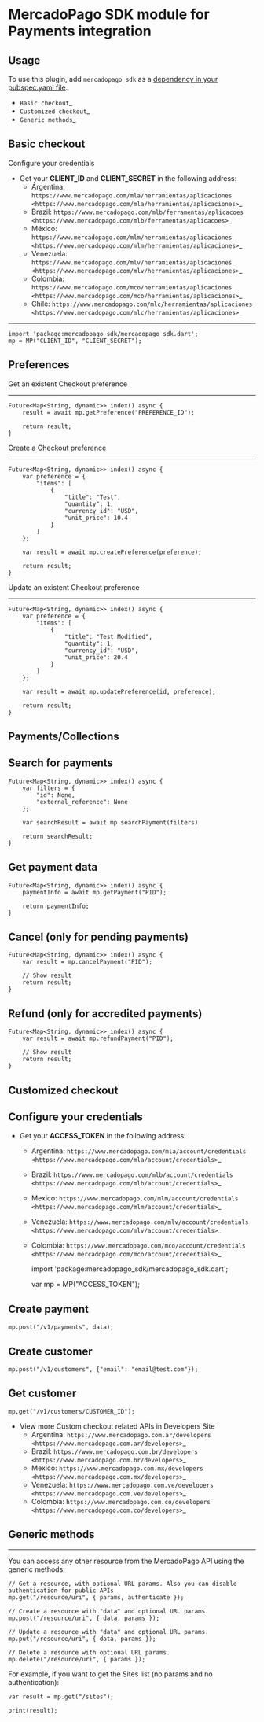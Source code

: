 # MercadoPago SDK module for Payments integration

## Usage

To use this plugin, add `mercadopago_sdk` as a [dependency in your pubspec.yaml file](https://flutter.io/platform-plugins/).

- `Basic checkout`\_
- `Customized checkout`\_
- `Generic methods`\_

## Basic checkout

Configure your credentials

- Get your **CLIENT_ID** and **CLIENT_SECRET** in the following address:
  - Argentina: `https://www.mercadopago.com/mla/herramientas/aplicaciones <https://www.mercadopago.com/mla/herramientas/aplicaciones>`\_
  - Brazil: `https://www.mercadopago.com/mlb/ferramentas/aplicacoes <https://www.mercadopago.com/mlb/ferramentas/aplicacoes>`\_
  - México: `https://www.mercadopago.com/mlm/herramientas/aplicaciones <https://www.mercadopago.com/mlm/herramientas/aplicaciones>`\_
  - Venezuela: `https://www.mercadopago.com/mlv/herramientas/aplicaciones <https://www.mercadopago.com/mlv/herramientas/aplicaciones>`\_
  - Colombia: `https://www.mercadopago.com/mco/herramientas/aplicaciones <https://www.mercadopago.com/mco/herramientas/aplicaciones>`\_
  - Chile: `https://www.mercadopago.com/mlc/herramientas/aplicaciones <https://www.mercadopago.com/mlc/herramientas/aplicaciones>`\_

---

    import 'package:mercadopago_sdk/mercadopago_sdk.dart';
    mp = MP("CLIENT_ID", "CLIENT_SECRET");

## Preferences

Get an existent Checkout preference

---

    Future<Map<String, dynamic>> index() async {
        result = await mp.getPreference("PREFERENCE_ID");

        return result;
    }

Create a Checkout preference

---

    Future<Map<String, dynamic>> index() async {
        var preference = {
            "items": [
                {
                    "title": "Test",
                    "quantity": 1,
                    "currency_id": "USD",
                    "unit_price": 10.4
                }
            ]
        };

        var result = await mp.createPreference(preference);

        return result;
    }

Update an existent Checkout preference

---

    Future<Map<String, dynamic>> index() async {
        var preference = {
            "items": [
                {
                    "title": "Test Modified",
                    "quantity": 1,
                    "currency_id": "USD",
                    "unit_price": 20.4
                }
            ]
        };

        var result = await mp.updatePreference(id, preference);

        return result;
    }

## Payments/Collections

## Search for payments

    Future<Map<String, dynamic>> index() async {
        var filters = {
            "id": None,
            "external_reference": None
        };

        var searchResult = await mp.searchPayment(filters)

        return searchResult;
    }

## Get payment data

    Future<Map<String, dynamic>> index() async {
        paymentInfo = await mp.getPayment("PID");

        return paymentInfo;
    }

## Cancel (only for pending payments)

    Future<Map<String, dynamic>> index() async {
        var result = mp.cancelPayment("PID");

        // Show result
        return result;
    }

## Refund (only for accredited payments)

    Future<Map<String, dynamic>> index() async {
        var result = await mp.refundPayment("PID");

        // Show result
        return result;
    }

## Customized checkout

## Configure your credentials

- Get your **ACCESS_TOKEN** in the following address:
  - Argentina: `https://www.mercadopago.com/mla/account/credentials <https://www.mercadopago.com/mla/account/credentials>`\_
  - Brazil: `https://www.mercadopago.com/mlb/account/credentials <https://www.mercadopago.com/mlb/account/credentials>`\_
  - Mexico: `https://www.mercadopago.com/mlm/account/credentials <https://www.mercadopago.com/mlm/account/credentials>`\_
  - Venezuela: `https://www.mercadopago.com/mlv/account/credentials <https://www.mercadopago.com/mlv/account/credentials>`\_
  - Colombia: `https://www.mercadopago.com/mco/account/credentials <https://www.mercadopago.com/mco/account/credentials>`\_


    import 'package:mercadopago_sdk/mercadopago_sdk.dart';

    var mp = MP("ACCESS_TOKEN");

## Create payment

    mp.post("/v1/payments", data);

## Create customer

    mp.post("/v1/customers", {"email": "email@test.com"});

## Get customer

    mp.get("/v1/customers/CUSTOMER_ID");

- View more Custom checkout related APIs in Developers Site
  - Argentina: `https://www.mercadopago.com.ar/developers <https://www.mercadopago.com.ar/developers>`\_
  - Brazil: `https://www.mercadopago.com.br/developers <https://www.mercadopago.com.br/developers>`\_
  - Mexico: `https://www.mercadopago.com.mx/developers <https://www.mercadopago.com.mx/developers>`\_
  - Venezuela: `https://www.mercadopago.com.ve/developers <https://www.mercadopago.com.ve/developers>`\_
  - Colombia: `https://www.mercadopago.com.co/developers <https://www.mercadopago.com.co/developers>`\_

## Generic methods

---

You can access any other resource from the MercadoPago API using the generic methods:

    // Get a resource, with optional URL params. Also you can disable authentication for public APIs
    mp.get("/resource/uri", { params, authenticate });

    // Create a resource with "data" and optional URL params.
    mp.post("/resource/uri", { data, params });

    // Update a resource with "data" and optional URL params.
    mp.put("/resource/uri", { data, params });

    // Delete a resource with optional URL params.
    mp.delete("/resource/uri", { params });

For example, if you want to get the Sites list (no params and no authentication):

    var result = mp.get("/sites");

    print(result);

